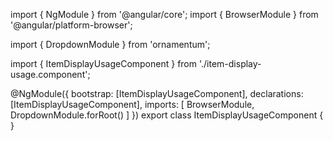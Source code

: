 import { NgModule } from '@angular/core';
import { BrowserModule } from '@angular/platform-browser';
  
import { DropdownModule } from 'ornamentum';
  
import { ItemDisplayUsageComponent } from './item-display-usage.component';

@NgModule({
 bootstrap: [ItemDisplayUsageComponent],
 declarations: [ItemDisplayUsageComponent],
 imports: [
    BrowserModule, 
    DropdownModule.forRoot()
  ]
})
export class ItemDisplayUsageComponent {
}
